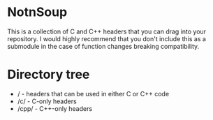 # NotnSoup
This is a collection of C and C++ headers that you can drag into your repository. I would highly recommend that you don't include this as a submodule in the case of function changes breaking compatibility.

# Directory tree
- / - headers that can be used in either C or C++ code
- /c/ - C-only headers
- /cpp/ - C++-only headers